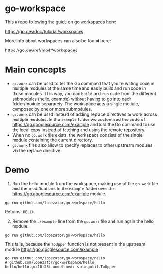 # go-workspace

This a repo following the guide on go workspaces here:

https://go.dev/doc/tutorial/workspaces

More info about workspaces can also be found here:

https://go.dev/ref/mod#workspaces

# Main concepts

- `go.work` can be used to tell the Go command that you’re writing code in 
multiple modules at the same time and easily build and run code in those modules. This way, you can `build` and `run`
code from the different submodules (hello, example) without having to go into each folder/module separately. The 
workspace acts a single module, composed by one or more submodules.
- `go.work` can be used instead of adding replace directives to work across multiple modules. In the `example` folder
we customized the code of https://go.googlesource.com/example and told the Go command to use the local copy instead
of fetching and using the remote repository.
- When no `go.work` file exists, the workspace consists of the single module containing the current directory.
- `go.work` files also allow to specify replaces to other upstream modules via the replace directive.

# Demo

1. Run the hello module from the workspace, making use of the `go.work` file and the modifications in the `example` folder
over the https://go.googlesource.com/example module.

```shell
go run github.com/lopezator/go-workspace/hello
```

Returns: `HELLO`.

2. Remove the `./example` line from the `go.work` file and run again the hello module.

```shell
go run github.com/lopezator/go-workspace/hello
```

This fails, because the `ToUpper` function is not present in the upstream module https://go.googlesource.com/example

```
go run github.com/lopezator/go-workspace/hello
# github.com/lopezator/go-workspace/hello
hello/hello.go:10:25: undefined: stringutil.ToUpper
```
